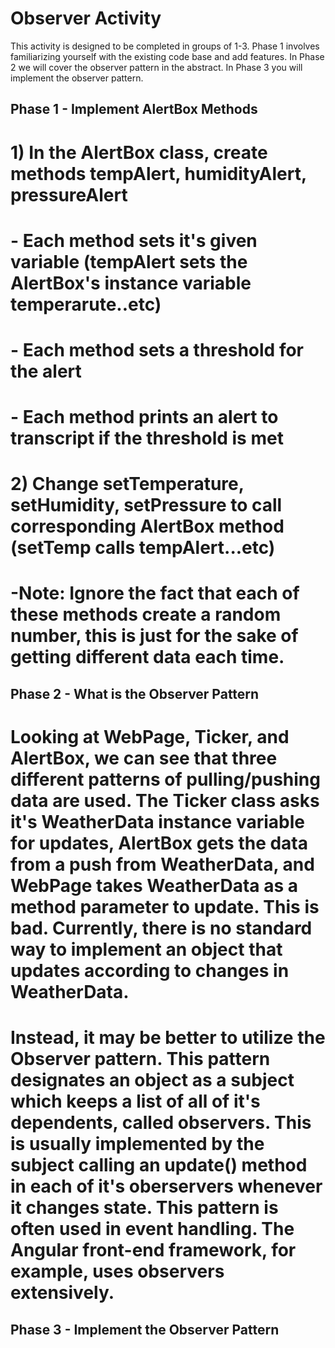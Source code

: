 # Observer Activity

This activity is designed to be completed in groups of 1-3. Phase 1 involves familiarizing yourself with the existing code base and add features. In Phase 2 we will cover the observer pattern in the abstract. In Phase 3 you will implement the observer pattern.

## Phase 1 - Implement AlertBox Methods 
#    1) In the AlertBox class, create methods tempAlert, humidityAlert, pressureAlert
#       - Each method sets it's given variable (tempAlert sets the AlertBox's instance variable temperarute..etc) 
#       - Each method sets a threshold for the alert
#       - Each method prints an alert to transcript if the threshold is met 
#    2) Change setTemperature, setHumidity, setPressure to call corresponding AlertBox method (setTemp calls tempAlert...etc) 
#        -Note: Ignore the fact that each of these methods create a random number, this is just for the sake of getting different data each time. 

## Phase 2 - What is the Observer Pattern  
#    Looking at WebPage, Ticker, and AlertBox, we can see that three different patterns of pulling/pushing data are used. The Ticker class asks it's WeatherData instance variable for updates, AlertBox gets the data from a push from WeatherData, and WebPage takes WeatherData as a method parameter to update. This is bad. Currently, there is no standard way to implement an object that updates according to changes in WeatherData. 
#    Instead, it may be better to utilize the Observer pattern. This pattern designates an object as a subject which keeps a list of all of it's dependents, called observers. This is usually implemented by the subject calling an update() method in each of it's oberservers whenever it changes state. This pattern is often used in event handling. The Angular front-end framework, for example, uses observers extensively. 
## Phase 3 - Implement the Observer Pattern


